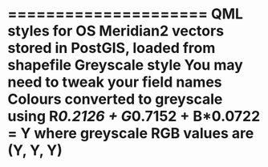 =====================
QML styles for OS Meridian2 vectors stored in PostGIS, loaded from shapefile
Greyscale style
You may need to tweak your field names
Colours converted to greyscale using R*0.2126 + G*0.7152 + B*0.0722 = Y where greyscale RGB values are (Y, Y, Y)
=====================
